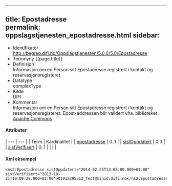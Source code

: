 -----
title: Epostadresse  
permalink: oppslagstjenesten_epostadresse.html
sidebar:
-----

  - Identifikator  
    http://begrep.difi.no/Oppslagstjenesten/5.0.0/5.0/Epostadresse
  - Termnyny 
    {{page.title}}
  - Definisjon  
    Informasjon om en Person sitt Epostadresse registrert i kontakt og
    reservasjonsregisteret
  - Datatype  
    complexType
  - Kilde  
    DIFI
  - Kommentar  
    Informasjon om en Person sitt Epostadresse registrert i kontakt og
    reservasjonsregisteret. Epost-addressen blir validert vha.
    biblioteket [Apache
    Commons](http://commons.apache.org/proper/commons-validator/)

#### Attributer

| --- | --- |
| Term | Kardinalitet |
| [epostadresse](/Felles/epostadresse)     | 0..1 |
| [sistOppdatert](/Felles/sistOppdatert)   | 0..1 |
| [sistVerifisert](/Felles/sistVerifisert) | 0..1 |
| | | 



#### Xml eksempel

```
<ns2:Epostadresse sistOppdatert="2014-02-25T13:08:00.000+01:00" sistVerifisert="2013-10-21T10:09:28.000+02:00">01012295312_test@minid.difi.no</ns2:Epostadresse>
```
